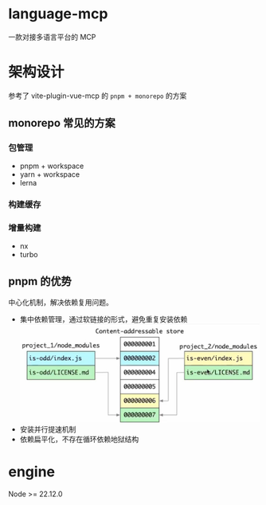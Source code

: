 # language-mcp
一款对接多语言平台的 MCP

# 架构设计
参考了 vite-plugin-vue-mcp 的 `pnpm + monorepo` 的方案

## monorepo 常见的方案

### 包管理
- pnpm + workspace
- yarn + workspace
- lerna


### 构建缓存

### 增量构建

- nx
- turbo

## pnpm 的优势

中心化机制，解决依赖复用问题。

- 集中依赖管理，通过软链接的形式，避免重复安装依赖
  ![pnpm-workspace](./pnpm-workspace.png)
- 安装并行提速机制
- 依赖扁平化，不存在循环依赖地狱结构



# engine
Node >= 22.12.0